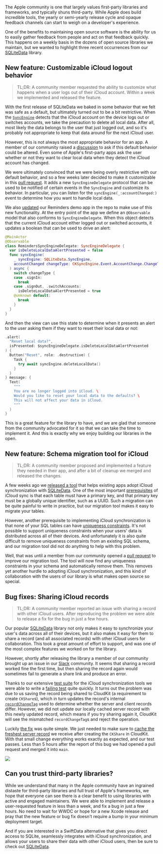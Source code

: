 The Apple community is one that largely values first-party libraries and frameworks, and typically
shuns third-party. While Apple does build incredible tools, the yearly or semi-yearly release cycle
and opaque feedback channels can start to weigh on a developer's experience.

One of the benefits to maintaining open source software is the ability for us to easily gather
feedback from people and act on that feedback quickly. This happens on a weekly basis in the dozens
of open source libraries we maintain, but we wanted to highlight three recent occurrences from our
[SQLiteData] library.

[SQLiteData]: http://github.com/pointfreeco/sqlite-data 

## New feature: Customizable iCloud logout behavior

> TL;DR: A community member requested the ability to customize what happens when a user logs out of
> their iCloud account. Within a week we implemented and released the feature.

With the first release of SQLiteData we baked in some behavior that we felt was safe as a default,
but ultimately turned out to be a bit restrictive. When the [`SyncEngine`] detects that the iCloud
account on the device logs out or switches accounts, we take the precaution to delete all local
data. After all, most likely the data belongs to the user that just logged out, and so it's probably
not appropriate to keep that data around for the next iCloud user.

[`SyncEngine`]: https://swiftpackageindex.com/pointfreeco/sqlite-data/main/documentation/sqlitedata/syncengine 

However, this is not always the most appropriate behavior for an app. A member of our community
raised a [discussion] to ask if this default behavior could be altered. Even some of Apple's
first-party apps ask the user whether or not they want to clear local data when they detect the
iCloud account has changed.

[discussion]: https://github.com/pointfreeco/sqlite-data/discussions/218

We were ultimately convinced that we were being overly restrictive with our default behavior, and so
a few weeks later decided to make it customizable in this [pull request]. It adds a new
`SyncEngineDelegate` protocol that can be used to be notified of certain events in the `SyncEngine` 
and customize its behavior. In particular, you can listen for the `syncEngine(_:accountChanged:)` 
event to determine how you want to handle local data.

[pull request]: https://github.com/pointfreeco/sqlite-data/pull/261

We also [updated] our Reminders demo app in the repo to make use of this new functionality. At the
entry point of the app we define an `@Observable` model that also conforms to `SyncEngineDelegate`.
When this object detects that the current iCloud account either logged out or switched accounts,
it updates a boolean that can be used to drive an alert:

[updated]: https://github.com/pointfreeco/sqlite-data/blob/22cb3a5260d127b80cb263f580ad7b6fbfd04493/Examples/Reminders/RemindersApp.swift#L54-L71

```swift
@MainActor
@Observable
class RemindersSyncEngineDelegate: SyncEngineDelegate {
  var isDeleteLocalDataAlertPresented = false
  func syncEngine(
    _ syncEngine: SQLiteData.SyncEngine,
    accountChanged changeType: CKSyncEngine.Event.AccountChange.ChangeType
  ) async {
    switch changeType {
    case .signIn:
      break
    case .signOut, .switchAccounts:
      isDeleteLocalDataAlertPresented = true
    @unknown default:
      break
    }
  }
}
```

And then the view can use this state to determine when it presents an alert to the user asking
them if they want to reset their local data or not:

```swift
.alert(
  "Reset local data?",
  isPresented: $syncEngineDelegate.isDeleteLocalDataAlertPresented
) {
  Button("Reset", role: .destructive) {
    Task {
      try await syncEngine.deleteLocalData()
    }
  }
} message: {
  Text(
    """
    You are no longer logged into iCloud. \
    Would you like to reset your local data to the defaults? \
    This will not affect your data in iCloud.
    """
  )
}
```

This is a great feature for the library to have, and we are glad that someone from the community
advocated for it so that we can take the time to implement it. And this is exactly why we enjoy
building our libraries in the open.  

## New feature: Schema migration tool for iCloud

> TL;DR: A community member proposed and implemented a feature they needed in their app, and after a
> bit of cleanup we merged and released the changes.

A few weeks ago we [released a tool] that helps existing apps adopt iCloud synchronization with
[SQLiteData]. One of the most important [prerequisites] of iCloud sync is that each table must have
a primary key, and that primary key must be a globally unique identifier, such as a UUID. Such a
migration can be quite painful to write in practice, but our migration tool makes it easy to migrate
your tables.

[prerequisites]: https://swiftpackageindex.com/pointfreeco/sqlite-data/main/documentation/sqlitedata/cloudkit#Designing-your-schema-with-synchronization-in-mind

However, another prerequisite to implementing iCloud synchronization is that none of your SQL tables
can have [uniqueness constraints]. It's not possible to support uniqueness constraints when your
users' data is distributed across all of their devices. And unfortunately it is also quite difficult
to remove uniqueness constraints from an existing SQL schema, and our migration tool did not do
anything to help with this problem.

Well, that was until a member from our community opened a [pull request][uniqueness-pr] to
improve our migration tool. The tool will now find any uniqueness constraints in your schema and
automatically remove them. This removes yet another hurdle to adopting iCloud synchronization, and
this kind of collaboration with the users of our library is what makes open source so special.   

[uniqueness constraints]: https://swiftpackageindex.com/pointfreeco/sqlite-data/main/documentation/sqlitedata/cloudkit#Uniqueness-constraints
[uniqueness-pr]: https://github.com/pointfreeco/sqlite-data/pull/253
[released a tool]: /blog/posts/187-new-in-sqlitedata-migration-tool-for-cloudkit-sync

## Bug fixes: Sharing iCloud records

> TL;DR: A community member reported an issue with sharing a record with other iCloud users. After
> reproducing the problem we were able to release a fix for the bug in just a few hours.  

Our popular [SQLiteData] library not only makes it easy to synchronize your user's data across
all of their devices, but it also makes it easy for them to share a record (and all associated
records) with other iCloud users for collaboration. This took a great amount of effort to support,
and was one of the most complex features we worked on for the library.

However, shortly after releasing the library a member of our community brought up an issue in our
[Slack] community. It seems that sharing a record worked fine the first time, but then sharing the
record again would sometimes fail to generate a share link and produce an error.

Thanks to our extensive [test suite] for the iCloud synchronization tools we were able to write a
[failing test] quite quickly. It turns out the problem was due to us saving the record being shared
to CloudKit (a requirement to create `CKShare`s), which in turn updates the record's internal
[`recordChangeTag`] used to determine whether the server and client records differ. However, we did
not update our locally cached server record with this newly updated record, which means if you try
sharing again it, CloudKit will see the mismatched `recordChangeTag`s and reject the operation.

Luckily [the fix] was quite simple. We just needed to make sure to
[cache the freshest server record] we receive after creating the `CKShare` in CloudKit. With that
small change everything works exactly as expected, and our test passes. Less than 5 hours after the
report of this bug we had opened a pull request and merged it into `main`.  

![](https://imagedelivery.net/6_EEbfI_pxOPJCtc6OUKCg/259bd04f-870b-407d-0051-a2a845fbf100/public)

[cache the freshest server record]: https://github.com/pointfreeco/sqlite-data/pull/259/files#diff-e4abd0f68cc100e2f568a99f42e683074f3df6e0515fc914be9997497d069da2R209
[`recordChangeTag`]: https://developer.apple.com/documentation/cloudkit/ckrecord/recordchangetag
[Slack]: http://pointfree.co/slack-invite
[the fix]: https://github.com/pointfreeco/sqlite-data/pull/259
[test suite]: https://github.com/pointfreeco/sqlite-data/tree/main/Tests/SQLiteDataTests/CloudKitTests
[failing test]: https://github.com/pointfreeco/sqlite-data/blob/f6c72114e6ba9df1f5cefcd8b0590d86982a92f6/Tests/SQLiteDataTests/CloudKitTests/SharingTests.swift#L648

## Can you trust third-party libraries?

While we understand that many in the Apple community have an ingrained distaste for third-party 
libraries and full trust of Apple's frameworks, we hope that everyone can see there is a clear 
benefit to using libraries with active and engaged maintainers. We were able to implement and
release a user-requested feature in less than a week, and fix a bug in just a few hours. No need
to wait for WWDC or hope for a new Xcode release and pray that the new feature or bug fix
doesn't require a bump in your minimum deployment target.

And if you are interested in a SwiftData alternative that gives you direct access to SQLite,
seamlessly integrates with iCloud synchronization, and allows your users to share their data with
other iCloud users, then be sure to check out [SQLiteData]. 
